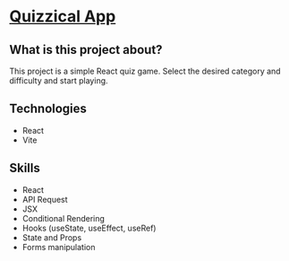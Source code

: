 <h1><a href='https://kaiopratess.github.io/quizzical-app/' target='_blank'>Quizzical App</a></h1>

<h2>What is this project about?</h2>
  <p>This project is a simple React quiz game. Select the desired category and difficulty and start playing.</p>

<h2>Technologies</h2>
  <ul>
    <li>React</li>
    <li>Vite</li>
  </ul>
  
<h2>Skills</h2>
  <ul>
    <li>React</li>
    <li>API Request</li>
    <li>JSX</li>
    <li>Conditional Rendering</li>
    <li>Hooks (useState, useEffect, useRef)</li>
    <li>State and Props</li>
    <li>Forms manipulation</li>
  </ul>
